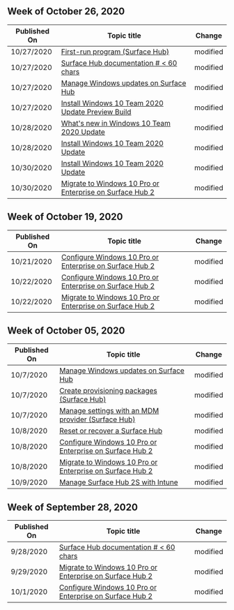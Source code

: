 <!-- This file is generated automatically each week. Changes made to this file will be overwritten.-->



## Week of October 26, 2020


| Published On |Topic title | Change |
|------|------------|--------|
| 10/27/2020 | [First-run program (Surface Hub)](/surface-hub/first-run-program-surface-hub) | modified |
| 10/27/2020 | [Surface Hub documentation # < 60 chars](/surface-hub/index) | modified |
| 10/27/2020 | [Manage Windows updates on Surface Hub](/surface-hub/manage-windows-updates-for-surface-hub) | modified |
| 10/27/2020 | [Install Windows 10 Team 2020 Update Preview Build](/surface-hub/surface-hub-install-2020preview) | modified |
| 10/28/2020 | [What's new in Windows 10 Team 2020 Update](/surface-hub/surface-hub-2020-update-whats-new) | modified |
| 10/28/2020 | [Install Windows 10 Team 2020 Update](/surface-hub/surface-hub-2020-update) | modified |
| 10/30/2020 | [Install Windows 10 Team 2020 Update](/surface-hub/surface-hub-2020-update) | modified |
| 10/30/2020 | [Migrate to Windows 10 Pro or Enterprise on Surface Hub 2](/surface-hub/surface-hub-2s-migrate-os) | modified |


## Week of October 19, 2020


| Published On |Topic title | Change |
|------|------------|--------|
| 10/21/2020 | [Configure Windows 10 Pro or Enterprise on Surface Hub 2](/surface-hub/surface-hub-2-post-install) | modified |
| 10/22/2020 | [Configure Windows 10 Pro or Enterprise on Surface Hub 2](/surface-hub/surface-hub-2-post-install) | modified |
| 10/22/2020 | [Migrate to Windows 10 Pro or Enterprise on Surface Hub 2](/surface-hub/surface-hub-2s-migrate-os) | modified |


## Week of October 05, 2020


| Published On |Topic title | Change |
|------|------------|--------|
| 10/7/2020 | [Manage Windows updates on Surface Hub](/surface-hub/manage-windows-updates-for-surface-hub) | modified |
| 10/7/2020 | [Create provisioning packages (Surface Hub)](/surface-hub/provisioning-packages-for-surface-hub) | modified |
| 10/7/2020 | [Manage settings with an MDM provider (Surface Hub)](/surface-hub/manage-settings-with-mdm-for-surface-hub) | modified |
| 10/8/2020 | [Reset or recover a Surface Hub](/surface-hub/device-reset-surface-hub) | modified |
| 10/8/2020 | [Configure Windows 10 Pro or Enterprise on Surface Hub 2](/surface-hub/surface-hub-2-post-install) | modified |
| 10/8/2020 | [Migrate to Windows 10 Pro or Enterprise on Surface Hub 2](/surface-hub/surface-hub-2s-migrate-os) | modified |
| 10/9/2020 | [Manage Surface Hub 2S with Intune](/surface-hub/surface-hub-2s-manage-intune) | modified |


## Week of September 28, 2020


| Published On |Topic title | Change |
|------|------------|--------|
| 9/28/2020 | [Surface Hub documentation # < 60 chars](/surface-hub/index) | modified |
| 9/29/2020 | [Migrate to Windows 10 Pro or Enterprise on Surface Hub 2](/surface-hub/surface-hub-2s-migrate-os) | modified |
| 10/1/2020 | [Configure Windows 10 Pro or Enterprise on Surface Hub 2](/surface-hub/surface-hub-2-post-install) | modified |
